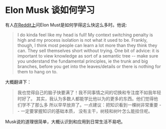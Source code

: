 Elon Musk 谈如何学习
===================

有人[在Reddit上](https://www.reddit.com/r/IAmA/comments/2rgsan/i_am_elon_musk_ceocto_of_a_rocket_company_ama/cnfput4)问Elon Must是如何学得这么快这么多时。他说:

 > I do kinda feel like my head is full! My context switching penalty is high and my process isolation is not what it used to be. Frankly, though, I think most people can learn a lot more than they think they can. They sell themselves short without trying. One bit of advice: it is important to view knowledge as sort of a semantic tree -- make sure you understand the fundamental principles, ie the trunk and big branches, before you get into the leaves/details or there is nothing for them to hang on to.

大概翻译下：

> 我也觉得自己的脑子快要满了！我不同事情之间的切换和专注度不如我年轻时好了。
> 其实，我认为多数人都能学比他以为的更多的东西。他们觉得他们学不了那么多
> 所以早早放弃了。一点建议：把知识看到一棵树非常重要 -- 一定要掌握知识的基础本质，
> 没有主干，树枝和树叶怎么能挂住呢。

Musk说的道理很简单，大概认识到和应用到日常生活不易吧。
